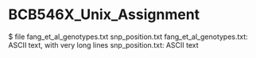 # BCB546X_Unix_Assignment

$ file fang_et_al_genotypes.txt snp_position.txt
fang_et_al_genotypes.txt: ASCII text, with very long lines
snp_position.txt:         ASCII text

